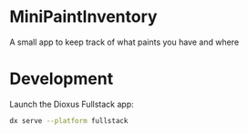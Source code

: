 # MiniPaintInventory
A small app to keep track of what paints you have and where

# Development

Launch the Dioxus Fullstack app:

```bash
dx serve --platform fullstack
```
